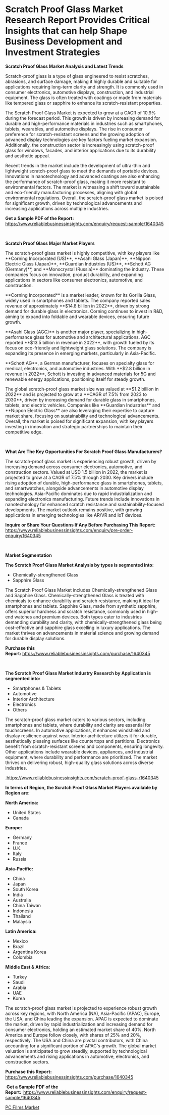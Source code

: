 <p><h1>Scratch Proof Glass Market Research Report Provides Critical Insights that can help Shape Business Development and Investment Strategies</h1></p><p><strong>Scratch Proof Glass Market Analysis and Latest Trends</strong></p>
<p><p>Scratch-proof glass is a type of glass engineered to resist scratches, abrasions, and surface damage, making it highly durable and suitable for applications requiring long-term clarity and strength. It is commonly used in consumer electronics, automotive displays, construction, and industrial equipment. The glass is often treated with coatings or made from materials like tempered glass or sapphire to enhance its scratch-resistant properties.</p><p>The Scratch Proof Glass Market is expected to grow at a CAGR of 10.9% during the forecast period. This growth is driven by increasing demand for durable and high-performance materials in industries such as smartphones, tablets, wearables, and automotive displays. The rise in consumer preference for scratch-resistant screens and the growing adoption of advanced display technologies are key factors fueling market expansion. Additionally, the construction sector is increasingly using scratch-proof glass for windows, facades, and interior applications due to its durability and aesthetic appeal.</p><p>Recent trends in the market include the development of ultra-thin and lightweight scratch-proof glass to meet the demands of portable devices. Innovations in nanotechnology and advanced coatings are also enhancing the performance of scratch-proof glass, making it more resistant to environmental factors. The market is witnessing a shift toward sustainable and eco-friendly manufacturing processes, aligning with global environmental regulations. Overall, the scratch-proof glass market is poised for significant growth, driven by technological advancements and increasing applications across multiple industries.</p></p>
<p><strong>Get a Sample PDF of the Report:&nbsp;</strong> <a href="https://www.reliablebusinessinsights.com/enquiry/request-sample/1640345?utm_campaign=2227&utm_medium=2&utm_source=Github&utm_content=ia&utm_term=25012025&utm_id=scratch-proof-glass">https://www.reliablebusinessinsights.com/enquiry/request-sample/1640345</a></p>
<p>&nbsp;</p>
<p><strong>Scratch Proof Glass Major Market Players</strong></p>
<p><p>The scratch-proof glass market is highly competitive, with key players like **Corning Incorporated (US)**, **Asahi Glass (Japan)**, **Nippon Electric Glass (Japan)**, **Guardian Industries (US)**, **Schott AG (Germany)**, and **Monocrystal (Russia)** dominating the industry. These companies focus on innovation, product durability, and expanding applications in sectors like consumer electronics, automotive, and construction.</p><p>**Corning Incorporated** is a market leader, known for its Gorilla Glass, widely used in smartphones and tablets. The company reported sales revenue of approximately **$14.8 billion in 2022**, driven by strong demand for durable glass in electronics. Corning continues to invest in R&D, aiming to expand into foldable and wearable devices, ensuring future growth.</p><p>**Asahi Glass (AGC)** is another major player, specializing in high-performance glass for automotive and architectural applications. AGC reported **$13.5 billion in revenue in 2022**, with growth fueled by its focus on eco-friendly and lightweight glass solutions. The company is expanding its presence in emerging markets, particularly in Asia-Pacific.</p><p>**Schott AG**, a German manufacturer, focuses on specialty glass for medical, electronics, and automotive industries. With **$2.8 billion in revenue in 2022**, Schott is investing in advanced materials for 5G and renewable energy applications, positioning itself for steady growth.</p><p>The global scratch-proof glass market size was valued at **$1.2 billion in 2022** and is projected to grow at a **CAGR of 7.5% from 2023 to 2030**, driven by increasing demand for durable glass in smartphones, tablets, and electric vehicles. Companies like **Guardian Industries** and **Nippon Electric Glass** are also leveraging their expertise to capture market share, focusing on sustainability and technological advancements. Overall, the market is poised for significant expansion, with key players investing in innovation and strategic partnerships to maintain their competitive edge.</p></p>
<p>&nbsp;</p>
<p><strong>What Are The Key Opportunities For Scratch Proof Glass Manufacturers?</strong></p>
<p><p>The scratch-proof glass market is experiencing robust growth, driven by increasing demand across consumer electronics, automotive, and construction sectors. Valued at USD 1.5 billion in 2022, the market is projected to grow at a CAGR of 7.5% through 2030. Key drivers include rising adoption of durable, high-performance glass in smartphones, tablets, and smartwatches, alongside advancements in automotive display technologies. Asia-Pacific dominates due to rapid industrialization and expanding electronics manufacturing. Future trends include innovations in nanotechnology for enhanced scratch resistance and sustainability-focused developments. The market outlook remains positive, with growing applications in emerging technologies like AR/VR and IoT devices.</p></p>
<p><strong>Inquire or Share Your Questions If Any Before Purchasing This Report:</strong> <a href="https://www.reliablebusinessinsights.com/enquiry/pre-order-enquiry/1640345?utm_campaign=2227&utm_medium=2&utm_source=Github&utm_content=ia&utm_term=25012025&utm_id=scratch-proof-glass">https://www.reliablebusinessinsights.com/enquiry/pre-order-enquiry/1640345</a></p>
<p>&nbsp;</p>
<p><strong>Market Segmentation</strong></p>
<p><strong>The Scratch Proof Glass Market Analysis by types is segmented into:</strong></p>
<p><ul><li>Chemically-strengthened Glass</li><li>Sapphire Glass</li></ul></p>
<p><p>The Scratch Proof Glass Market includes Chemically-strengthened Glass and Sapphire Glass. Chemically-strengthened Glass is treated with chemicals to enhance durability and scratch resistance, making it ideal for smartphones and tablets. Sapphire Glass, made from synthetic sapphire, offers superior hardness and scratch resistance, commonly used in high-end watches and premium devices. Both types cater to industries demanding durability and clarity, with chemically-strengthened glass being cost-effective and sapphire glass excelling in luxury applications. The market thrives on advancements in material science and growing demand for durable display solutions.</p></p>
<p><strong>Purchase this Report:&nbsp;</strong><a href="https://www.reliablebusinessinsights.com/purchase/1640345?utm_campaign=2227&utm_medium=2&utm_source=Github&utm_content=ia&utm_term=25012025&utm_id=scratch-proof-glass">https://www.reliablebusinessinsights.com/purchase/1640345</a></p>
<p>&nbsp;</p>
<p><strong>The Scratch Proof Glass Market Industry Research by Application is segmented into:</strong></p>
<p><ul><li>Smartphones & Tablets</li><li>Automotive</li><li>Interior Architecture</li><li>Electronics</li><li>Others</li></ul></p>
<p><p>The scratch-proof glass market caters to various sectors, including smartphones and tablets, where durability and clarity are essential for touchscreens. In automotive applications, it enhances windshield and display resilience against wear. Interior architecture utilizes it for durable, aesthetically pleasing surfaces like countertops and partitions. Electronics benefit from scratch-resistant screens and components, ensuring longevity. Other applications include wearable devices, appliances, and industrial equipment, where durability and performance are prioritized. The market thrives on delivering robust, high-quality glass solutions across diverse industries.</p></p>
<p><a href="https://www.reliablebusinessinsights.com/scratch-proof-glass-r1640345?utm_campaign=2227&utm_medium=2&utm_source=Github&utm_content=ia&utm_term=25012025&utm_id=scratch-proof-glass">&nbsp;https://www.reliablebusinessinsights.com/scratch-proof-glass-r1640345</a></p>
<p><strong>In terms of Region, the Scratch Proof Glass Market Players available by Region are:</strong></p>
<p>
    <p> <strong> North America: </strong>
        <ul>
            <li>United States</li>
            <li>Canada</li>
        </ul>
        </p> 
    <p> <strong> Europe: </strong>
        <ul>
            <li>Germany</li>
            <li>France</li>
            <li>U.K.</li>
            <li>Italy</li>
            <li>Russia</li>
        </ul>
        </p> 
    <p> <strong> Asia-Pacific: </strong>
        <ul>
            <li>China</li>
            <li>Japan</li>
            <li>South Korea</li>
            <li>India</li>
            <li>Australia</li>
            <li>China Taiwan</li>
            <li>Indonesia</li>
            <li>Thailand</li>
            <li>Malaysia</li>
        </ul>
        </p> 
    <p> <strong> Latin America: </strong>
        <ul>
            <li>Mexico</li>
            <li>Brazil</li>
            <li>Argentina Korea</li>
            <li>Colombia</li>
        </ul>
        </p> 
    <p> <strong> Middle East & Africa: </strong>
        <ul>
            <li>Turkey</li>
            <li>Saudi</li>
            <li>Arabia</li>
            <li>UAE</li>
            <li>Korea</li>
        </ul>
    </p>
    </p>
<p><p>The scratch-proof glass market is projected to experience robust growth across key regions, with North America (NA), Asia-Pacific (APAC), Europe, the USA, and China leading the expansion. APAC is expected to dominate the market, driven by rapid industrialization and increasing demand for consumer electronics, holding an estimated market share of 40%. North America and Europe follow closely, with shares of 25% and 20%, respectively. The USA and China are pivotal contributors, with China accounting for a significant portion of APAC's growth. The global market valuation is anticipated to grow steadily, supported by technological advancements and rising applications in automotive, electronics, and construction sectors.</p></p>
<p><strong>Purchase this Report: </strong><a href="https://www.reliablebusinessinsights.com/purchase/1640345?utm_campaign=2227&utm_medium=2&utm_source=Github&utm_content=ia&utm_term=25012025&utm_id=scratch-proof-glass">https://www.reliablebusinessinsights.com/purchase/1640345</a></p>
<p>&nbsp;<strong>Get a Sample PDF of the Report:&nbsp;&nbsp;</strong><a href="https://www.reliablebusinessinsights.com/enquiry/request-sample/1640345?utm_campaign=2227&utm_medium=2&utm_source=Github&utm_content=ia&utm_term=25012025&utm_id=scratch-proof-glass">https://www.reliablebusinessinsights.com/enquiry/request-sample/1640345</a></p>
<p><strong></strong></p>
<p><p><a href="https://github.com/tona7vba/Market-Research-Report-List-1/blob/main/pc-films-market.md?utm_campaign=2227&utm_medium=2&utm_source=Github&utm_content=ia&utm_term=25012025&utm_id=scratch-proof-glass">PC Films Market</a></p></p>